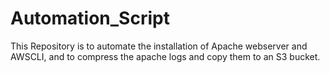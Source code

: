 # Automation_Script
This Repository is to automate the installation of Apache webserver and AWSCLI, and to compress the apache logs and copy them to an S3 bucket.
